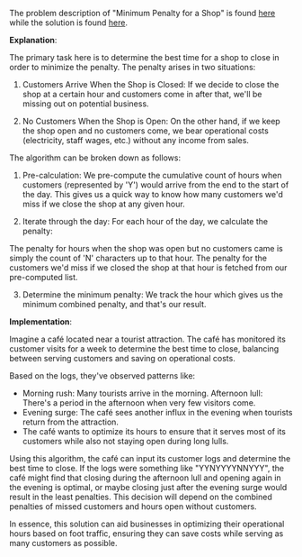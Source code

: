 The problem description of "Minimum Penalty for a Shop" is found [here](https://leetcode.com/problems/minimum-penalty-for-a-shop/description/) while the solution is found [here](https://github.com/aurimas13/Solutions-To-Problems/blob/main/LeetCode/Java%20Solutions/Minimum%20Penalty%20for%20a%20Shop/minimum.java).

**Explanation**:

The primary task here is to determine the best time for a shop to close in order to minimize the penalty. The penalty arises in two situations:

1. Customers Arrive When the Shop is Closed: If we decide to close the shop at a certain hour and customers come in after that, we'll be missing out on potential business.

2. No Customers When the Shop is Open: On the other hand, if we keep the shop open and no customers come, we bear operational costs (electricity, staff wages, etc.) without any income from sales.

The algorithm can be broken down as follows:

1. Pre-calculation: We pre-compute the cumulative count of hours when customers (represented by 'Y') would arrive from the end to the start of the day. This gives us a quick way to know how many customers we'd miss if we close the shop at any given hour.

2. Iterate through the day: For each hour of the day, we calculate the penalty:

The penalty for hours when the shop was open but no customers came is simply the count of 'N' characters up to that hour.
The penalty for the customers we'd miss if we closed the shop at that hour is fetched from our pre-computed list.

3. Determine the minimum penalty: We track the hour which gives us the minimum combined penalty, and that's our result.

**Implementation**:

Imagine a café located near a tourist attraction. The café has monitored its customer visits for a week to determine the best time to close, balancing between serving customers and saving on operational costs.

Based on the logs, they've observed patterns like:

- Morning rush: Many tourists arrive in the morning.
Afternoon lull: There's a period in the afternoon when very few visitors come.
- Evening surge: The café sees another influx in the evening when tourists return from the attraction.
- The café wants to optimize its hours to ensure that it serves most of its customers while also not staying open during long lulls.

Using this algorithm, the café can input its customer logs and determine the best time to close. If the logs were something like "YYNYYYYNNYYY", the café might find that closing during the afternoon lull and opening again in the evening is optimal, or maybe closing just after the evening surge would result in the least penalties. This decision will depend on the combined penalties of missed customers and hours open without customers.

In essence, this solution can aid businesses in optimizing their operational hours based on foot traffic, ensuring they can save costs while serving as many customers as possible.